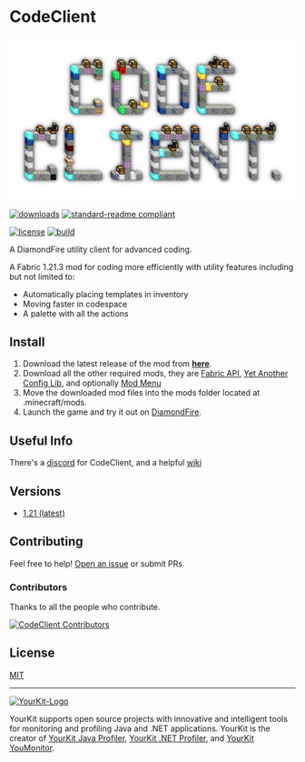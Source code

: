 # CodeClient

![CodeClient Banner](CodeClientBanner.png)

[![downloads](https://img.shields.io/github/downloads/DFOnline/CodeClient/total?color=6fc75b&style=for-the-badge)](https://github.com/DFOnline/CodeClient/releases/latest)
[![standard-readme compliant](https://img.shields.io/badge/readme%20style-standard-6fc75b.svg?style=for-the-badge)](https://github.com/RichardLitt/standard-readme)

[![license](https://img.shields.io/github/license/DFOnline/CodeClient?&color=850e05)](../LICENSE)
[![build](https://img.shields.io/github/actions/workflow/status/DFOnline/CodeClient/build.yml?color=508f42)](https://github.com/DFOnline/CodeClient/releases/latest)

A DiamondFire utility client for advanced coding.

A Fabric 1.21.3 mod for coding more efficiently with utility features including but not limited to:
* Automatically placing templates in inventory
* Moving faster in codespace
* A palette with all the actions

## Install
1. Download the latest release of the mod from **[here](https://github.com/DFOnline/CodeClient/releases/latest)**.
2. Download all the other required mods, they are [Fabric API](https://modrinth.com/mod/fabric-api), [Yet Another Config Lib](https://modrinth.com/mod/yacl), and optionally [Mod Menu](https://modrinth.com/mod/modmenu)
3. Move the downloaded mod files into the mods folder located at .minecraft/mods.
4. Launch the game and try it out on [DiamondFire](https://mcdiamondfire.com/).

## Useful Info
There's a [discord](https://discord.gg/NqU6XnyVPA) for CodeClient, and a helpful [wiki](https://github.com/DFOnline/CodeClient/wiki)

## Versions

* [1.21 (latest)](https://github.com/DFOnline/CodeClient/releases/latest)

## Contributing

Feel free to help! [Open an issue](https://github.com/DFOnline/CodeClient/issues/new) or submit PRs.

### Contributors
Thanks to all the people who contribute.

<a href="https://github.com/DFOnline/CodeClient/graphs/contributors">
<img src="https://contrib.rocks/image?repo=DFOnline/CodeClient" alt="CodeClient Contributors" />
</a>

## License
[MIT](../LICENSE)

---

[![YourKit-Logo](https://www.yourkit.com/images/yklogo.png)](https://www.yourkit.com/)

YourKit supports open source projects with innovative and intelligent tools
for monitoring and profiling Java and .NET applications.
YourKit is the creator of <a href="https://www.yourkit.com/java/profiler/">YourKit Java Profiler</a>,
<a href="https://www.yourkit.com/dotnet-profiler/">YourKit .NET Profiler</a>,
and <a href="https://www.yourkit.com/youmonitor/">YourKit YouMonitor</a>.
